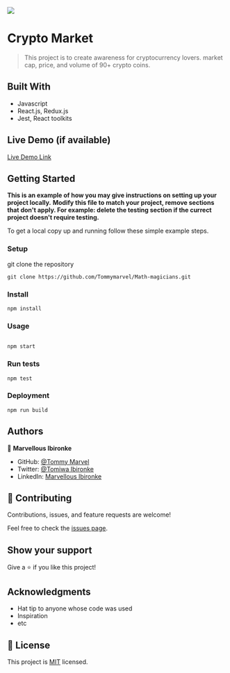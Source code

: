 ![](https://img.shields.io/badge/Microverse-blueviolet)

# Crypto Market

> This project is to create awareness for cryptocurrency lovers. market cap, price, and volume of 90+ crypto coins.


## Built With

- Javascript
- React.js, Redux.js
- Jest, React toolkits

## Live Demo (if available)

[Live Demo Link](https://cryptomarket-capstone.netlify.app/)


## Getting Started

**This is an example of how you may give instructions on setting up your project locally.**
**Modify this file to match your project, remove sections that don't apply. For example: delete the testing section if the currect project doesn't require testing.**


To get a local copy up and running follow these simple example steps.

### Setup

git clone the repository

```
git clone https://github.com/Tommymarvel/Math-magicians.git
```

### Install

```
npm install
```

### Usage

```

npm start
```

### Run tests

```
npm test
```

### Deployment

```
npm run build
```

## Authors

👤 **Marvellous Ibironke**

-  GitHub: [@Tommy Marvel](https://github.com/Tommymarvel)
- Twitter: [@Tomiwa Ibironke](https://twitter.com/tomiwa_ibironke)
- LinkedIn: [Marvellous Ibironke](https://www.linkedin.com/in/marvellous-ibironke-54026b231/)
  
## 🤝 Contributing

Contributions, issues, and feature requests are welcome!

Feel free to check the [issues page](https://github.com/fullstop125/math-magicians/issues/).

## Show your support

Give a ⭐️ if you like this project!

## Acknowledgments

- Hat tip to anyone whose code was used
- Inspiration
- etc

## 📝 License

This project is [MIT](https://choosealicense.com/licenses/mit/) licensed.